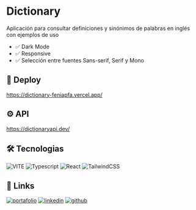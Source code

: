 # Dictionary

Aplicación para consultar definiciones y sinónimos de palabras en inglés con ejemplos de uso

-   ✅ Dark Mode
-   ✅ Responsive
-   ✅ Selección entre fuentes Sans-serif, Serif y Mono

## 🚀 Deploy

https://dictionary-feniapfa.vercel.app/

## ⚙ API

https://dictionaryapi.dev/

## 🛠 Tecnologias

![VITE](https://img.shields.io/badge/Vite-646CFF?style=for-the-badge&logo=vite&logoColor=white)
![Typescript](https://img.shields.io/badge/TypeScript-3178C6?style=for-the-badge&logo=typescript&logoColor=white)
![React](https://img.shields.io/badge/React-20232A?style=for-the-badge&logo=react&logoColor=61DAFB)
![TailwindCSS](https://img.shields.io/badge/Tailwind_CSS-38B2AC?style=for-the-badge&logo=tailwind-css&logoColor=white)

## 🔗 Links

[![portafolio](https://img.shields.io/badge/Portfolio-29F1FB?style=for-the-badge)](https://feniapfa.dev/)
[![linkedin](https://img.shields.io/badge/linkedin-0A66C2?style=for-the-badge&logo=linkedin&logoColor=white)](https://www.linkedin.com/in/fernanda-aguilar-p/)
[![github](https://img.shields.io/badge/github-181717?style=for-the-badge&logo=github&logoColor=white)](https://github.com/FeniaPfa)

